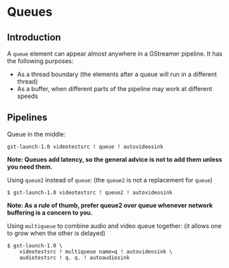# Queues

## Introduction

A `queue` element can appear almost anywhere in a GStreamer pipeline.
It has the following purposes:
* As a thread boundary (the elements after a queue will run in a different thread)
* As a buffer, when different parts of the pipeline may work at different speeds

## Pipelines

Queue in the middle:
```shell
gst-launch-1.0 videotestsrc ! queue ! autovideosink
```

**Note: Queues add latency, so the general advice is not to add them unless you need them.**

Using `queue2` instead of `queue`:
(the `queue2` is not a replacement for `queue`)
```shell
$ gst-launch-1.0 videotestsrc ! queue2 ! autovideosink
```

**Note: As a rule of thumb, prefer queue2 over queue whenever network buffering is a concern to you.**

Using `multiqueue` to combine audio and video queue together:
(it allows one to grow when the other is delayed)
```shell
$ gst-launch-1.0 \
    videotestsrc ! multiqueue name=q ! autovideosink \
    audiotestsrc ! q. q. ! autoaudiosink   
```
